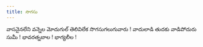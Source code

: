 ```yaml
---
title: సొగసు
---
```


వాసనైనలేని వన్నెల మోదుగుల్ 
తెలివిలేక సొగసుగలుగువారు ! 
వాదులాడి తుదకు వాడిపోదురు సుమీ ! 
భావరత్నబాల ! భాగ్యలీల !